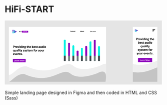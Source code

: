 # HiFi-START
![design img](https://github.com/FraCav99/HiFi-START/blob/master/img/design.png)

Simple landing page designed in Figma and then coded in HTML and CSS (Sass)
